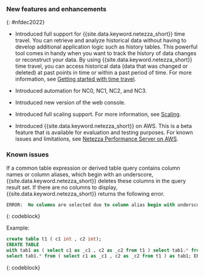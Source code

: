 ### New features and enhancements
{: #nfdec2022}

- Introduced full support for {{site.data.keyword.netezza_short}} time travel. You can retrieve and analyze historical data without having to develop additional application logic such as history tables. This powerful tool comes in handy when you want to track the history of data changes or reconstruct your data. By using {{site.data.keyword.netezza_short}} time travel, you can access historical data (data that was changed or deleted) at past points in time or within a past period of time.
For more information, see [Getting started with time travel](/docs/netezza?topic=netezza-introducing_tt).

- Introduced automation for NC0, NC1, NC2, and NC3.

- Introduced new version of the web console.

- Introduced full scaling support. For more information, see [Scaling](/docs/netezza?topic=netezza-scaling-topic).

- Introduced {{site.data.keyword.netezza_short}} on AWS. This is a beta feature that is available for evaluation and testing purposes. For known issues and limitations, see [Netezza Performance Server on AWS](https://supportcontent.ibm.com/support/pages/netezza-performance-server-cloud-pak-data-service-aws
).

### Known issues

If a common table expression or derived table query contains column names or column aliases, which begin with an underscore, {{site.data.keyword.netezza_short}} deletes these columns in the query result set. If there are no columns to display, {{site.data.keyword.netezza_short}} returns the following error.

```sql
ERROR:  No columns are selected due to column alias begin with underscore
```
{: codeblock}

Example:

```sql
create table t1 ( c1 int , c2 int);
CREATE TABLE
with tab1 as ( select c1 as _c1 , c2 as _c2 from t1 ) select tab1.* from tab1; ERROR:  No columns are selected due to column alias begin with underscore
select tab1.* from ( select c1 as _c1 , c2 as _c2 from t1 ) as tab1; ERROR:  No columns are selected due to column alias begin with underscore
```
{: codeblock}
